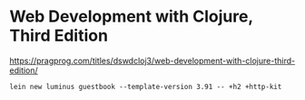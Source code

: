 # Web Development with Clojure, Third Edition #

<https://pragprog.com/titles/dswdcloj3/web-development-with-clojure-third-edition/>

```shell
lein new luminus guestbook --template-version 3.91 -- +h2 +http-kit
```
